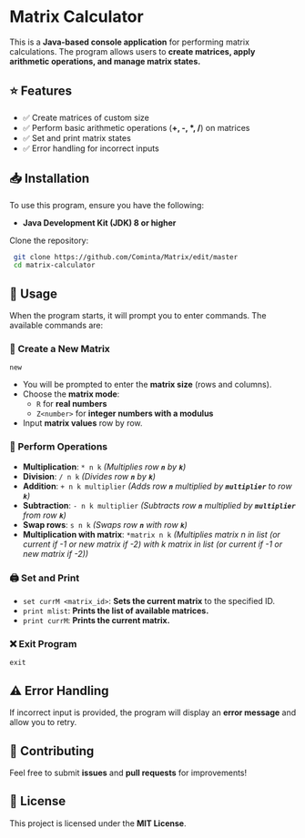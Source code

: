 # Matrix Calculator

This is a **Java-based console application** for performing matrix calculations. The program allows users to **create matrices, apply arithmetic operations, and manage matrix states.**

## ⭐ Features

- ✅ Create matrices of custom size
- ✅ Perform basic arithmetic operations (**+, -, \*, /**) on matrices
- ✅ Set and print matrix states
- ✅ Error handling for incorrect inputs

## 📥 Installation

To use this program, ensure you have the following:

- **Java Development Kit (JDK) 8 or higher**

Clone the repository:

```sh
 git clone https://github.com/Cominta/Matrix/edit/master
 cd matrix-calculator
```

## 🚀 Usage

When the program starts, it will prompt you to enter commands. The available commands are:

### 📌 Create a New Matrix

```
new
```

- You will be prompted to enter the **matrix size** (rows and columns).
- Choose the **matrix mode**:
  - `R` for **real numbers**
  - `Z<number>` for **integer numbers with a modulus**
- Input **matrix values** row by row.

### 🔢 Perform Operations

- **Multiplication**: `* n k` *(Multiplies row **`n`** by **`k`**)*
- **Division**: `/ n k` *(Divides row **`n`** by **`k`**)*
- **Addition**: `+ n k multiplier` *(Adds row **`n`** multiplied by **`multiplier`** to row **`k`**)*
- **Subtraction**: `- n k multiplier` *(Subtracts row **`n`** multiplied by **`multiplier`** from row **`k`**)*
- **Swap rows**: `s n k` *(Swaps row **`n`** with row **`k`**)*
- **Multiplication with matrix**: `*matrix n k` *(Multiplies matrix n in list (or current if -1 or new matrix if -2) with k matrix in list (or current if -1 or new matrix if -2))*

### 🖨 Set and Print

- `set currM <matrix_id>`: **Sets the current matrix** to the specified ID.
- `print mlist`: **Prints the list of available matrices.**
- `print currM`: **Prints the current matrix.**

### ❌ Exit Program

```
exit
```

## ⚠️ Error Handling

If incorrect input is provided, the program will display an **error message** and allow you to retry.

## 🤝 Contributing

Feel free to submit **issues** and **pull requests** for improvements!

## 📜 License

This project is licensed under the **MIT License**.

